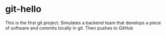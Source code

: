 # git-hello
This is the first git project. Simulates a backend team that develops a piece of software and commits locally in git. Then pushes to GitHub
